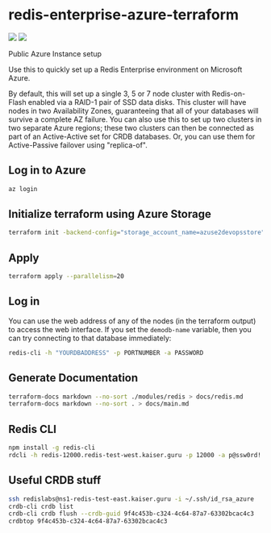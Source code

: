 # redis-enterprise-azure-terraform

![](https://github.com/mkaiserincomm/terraform-azure/workflows/Validate%20Terraform%20Script/badge.svg)
![](https://github.com/mkaiserincomm/terraform-azure/workflows/Deploy%20Terraform%20Script/badge.svg)

Public Azure Instance setup

Use this to quickly set up a Redis Enterprise environment on Microsoft Azure.

By default, this will set up a single 3, 5 or 7 node cluster with Redis-on-Flash enabled via a RAID-1 pair of SSD data disks. This cluster will have nodes in two Availability Zones, guaranteeing that all of your databases will survive a complete AZ failure.
You can also use this to set up two clusters in two separate Azure regions; these two clusters can then be connected as part of an Active-Active set for CRDB databases. Or, you can use them for Active-Passive failover using "replica-of".

## Log in to Azure
```BASH
az login
```

## Initialize terraform using Azure Storage
```BASH
terraform init -backend-config="storage_account_name=azuse2devopsstore" -backend-config="container_name=tfstate" -backend-config="access_key=x7VnVoswQvNA0M79JRGAaLhqZ32/PVNzFLSQCRT4ZKkW19NC4q9jFsFrrSGB5L2XVMAiwm487iLwyVLVc1Q1LQ==" -backend-config="key=redis.terraform-azure.tfstate"
```

## Apply

```BASH
terraform apply --parallelism=20 
```

## Log in

You can use the web address of any of the nodes (in the terraform output) to access the web interface. If you set the `demodb-name` variable, then you can try connecting to that database immediately:

```BASH
redis-cli -h "YOURDBADDRESS" -p PORTNUMBER -a PASSWORD
```

## Generate Documentation
```BASH
terraform-docs markdown --no-sort ./modules/redis > docs/redis.md
terraform-docs markdown --no-sort . > docs/main.md
```

## Redis CLI
```BASH
npm install -g redis-cli
rdcli -h redis-12000.redis-test-west.kaiser.guru -p 12000 -a p@ssw0rd!
```

## Useful CRDB stuff
```BASH
ssh redislabs@ns1-redis-test-east.kaiser.guru -i ~/.ssh/id_rsa_azure
crdb-cli crdb list
crdb-cli crdb flush --crdb-guid 9f4c453b-c324-4c64-87a7-63302bcac4c3
crdbtop 9f4c453b-c324-4c64-87a7-63302bcac4c3
```